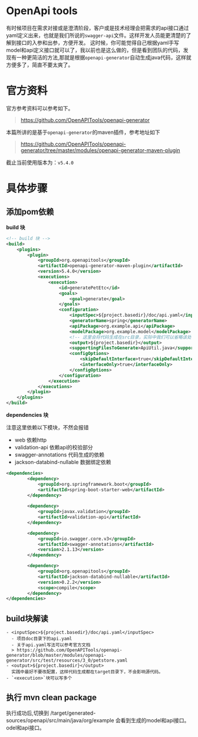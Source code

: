 # OpenApi tools
有时候项目在需求对接或是澄清阶段，客户或是技术经理会把需求的api接口通过yaml定义出来，也就是我们所说的`swagger-api`文件。这样开发人员能更清楚的了解到接口的入参和出参，方便开发。
这时候，你可能觉得自己根据yaml手写model和api定义接口就可以了，我以前也是这么做的，但是看到团队的代码，发现有一种更简洁的方法,那就是根据`openapi-generator`自动生成java代码，这样就方便多了，简直不要太爽了。

# 官方资料
官方参考资料可以参考如下。
> https://github.com/OpenAPITools/openapi-generator

本篇所讲的是基于`openapi-generator`的maven插件，参考地址如下
> https://github.com/OpenAPITools/openapi-generator/tree/master/modules/openapi-generator-maven-plugin

截止当前使用版本为：`v5.4.0`

# 具体步骤

## 添加pom依赖
**build 块**
```xml
<!-- build 块 -->
<build>
    <plugins>
        <plugin>
            <groupId>org.openapitools</groupId>
            <artifactId>openapi-generator-maven-plugin</artifactId>
            <version>5.4.0</version>
            <executions>
                <execution>
                    <id>generatePetEtc</id>
                    <goals>
                        <goal>generate</goal>
                    </goals>
                    <configuration>
                        <inputSpec>${project.basedir}/doc/api.yaml</inputSpec>
                        <generatorName>spring</generatorName>
                        <apiPackage>org.example.api</apiPackage>
                        <modelPackage>org.example.model</modelPackage>
                        <!-- 这里会将代码生成在src目录，实际中我们可以省略该处 那么代码会生成在target目录 -->
                        <output>${project.basedir}</output>
                        <supportingFilesToGenerate>ApiUtil.java</supportingFilesToGenerate>
                        <configOptions>
                            <skipDefaultInterface>true</skipDefaultInterface>
                            <interfaceOnly>true</interfaceOnly>
                        </configOptions>
                    </configuration>
                </execution>
            </executions>
        </plugin>
    </plugins>
</build>
```
**dependencies 块**

注意这里依赖以下模块，不然会报错
- web 依赖http
- validation-api 依赖api的校验部分
- swagger-annotations 代码生成的依赖
- jackson-databind-nullable 数据绑定依赖

```xml
<dependencies>
        <dependency>
            <groupId>org.springframework.boot</groupId>
            <artifactId>spring-boot-starter-web</artifactId>
        </dependency>
    
        <dependency>
            <groupId>javax.validation</groupId>
            <artifactId>validation-api</artifactId>
        </dependency>

        <dependency>
            <groupId>io.swagger.core.v3</groupId>
            <artifactId>swagger-annotations</artifactId>
            <version>2.1.13</version>
        </dependency>

        <dependency>
            <groupId>org.openapitools</groupId>
            <artifactId>jackson-databind-nullable</artifactId>
            <version>0.2.2</version>
            <scope>compile</scope>
        </dependency>
</dependencies>
```

## build块解读
```
- <inputSpec>${project.basedir}/doc/api.yaml</inputSpec>
  - 项目doc目录下的api.yaml
  - 关于api.yaml写法可以参考官方文档 
  > https://github.com/OpenAPITools/openapi-generator/blob/master/modules/openapi-generator/src/test/resources/3_0/petstore.yaml
- <output>${project.basedir}</output>
  实践中最好不要改配置，这样代码生成都在target目录下，不会影响源代码。
- `<execution>`块可以写多个
```

## 执行 mvn clean package
执行成功后,切换到 /target/generated-sources/openapi/src/main/java/org/example   会看到生成的model和api接口。odel和api接口。
